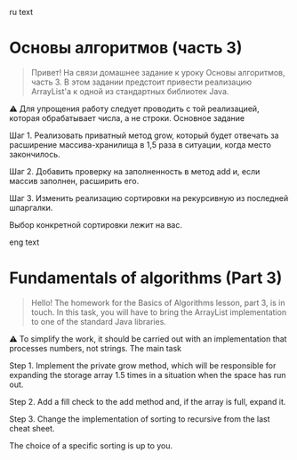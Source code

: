 ru text
#  **Основы алгоритмов (часть 3)**
> Привет!
На связи домашнее задание к уроку Основы алгоритмов, часть 3.
В этом задании предстоит привести реализацию ArrayList'а к одной из стандартных библиотек Java.

⚠️ Для упрощения работу следует проводить с той реализацией, которая обрабатывает числа, а не строки.
Основное задание

Шаг 1. Реализовать приватный метод grow, который будет отвечать за расширение массива-хранилища в 1,5 раза в ситуации, когда место закончилось.

Шаг 2. Добавить проверку на заполненность в метод add и, если массив заполнен, расширить его.

Шаг 3. Изменить реализацию сортировки на рекурсивную из последней шпаргалки.

Выбор конкретной сортировки лежит на вас.

eng text
#  **Fundamentals of algorithms (Part 3)**
> Hello!
The homework for the Basics of Algorithms lesson, part 3, is in touch.
In this task, you will have to bring the ArrayList implementation to one of the standard Java libraries.

⚠️ To simplify the work, it should be carried out with an implementation that processes numbers, not strings.
The main task

Step 1. Implement the private grow method, which will be responsible for expanding the storage array 1.5 times in a situation when the space has run out.

Step 2. Add a fill check to the add method and, if the array is full, expand it.

Step 3. Change the implementation of sorting to recursive from the last cheat sheet.

The choice of a specific sorting is up to you.
